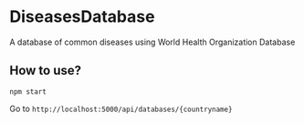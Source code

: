 # DiseasesDatabase
A database of common diseases using World Health Organization Database


## How to use?


`npm start` 

Go to 
`http://localhost:5000/api/databases/{countryname}`

